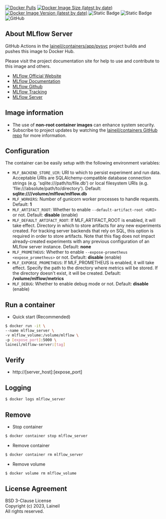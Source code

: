 [![Docker Pulls](https://img.shields.io/docker/pulls/laineil/mlflow-server)](https://hub.docker.com/r/laineil/mlflow-server) [![Docker Image Size (latest by date)](https://img.shields.io/docker/image-size/laineil/mlflow-server?sort=date)](https://hub.docker.com/r/laineil/mlflow-server/tags) [![Docker Image Version (latest by date)](https://img.shields.io/docker/v/laineil/mlflow-server?sort=date)](https://hub.docker.com/r/laineil/mlflow-server/tags) ![Static Badge](https://img.shields.io/badge/python-3.10%20%7C%203.11-blue) ![Static Badge](https://img.shields.io/badge/arch-x86__64%20%7C%20arm64%20%7C%20ppc64le-blue) ![GitHub](https://img.shields.io/github/license/laineil/containers)

## About MLflow Server

GitHub Actions in the [laineil/containers/app/pysvc](https://github.com/laineil/containers/tree/main/app/pysvc) project builds and pushes this image to Docker Hub.

Please visit the project documentation site for help to use and contribute to this image and others.

- [MLflow Official Website](https://mlflow.org/)
- [MLflow Documentation](https://mlflow.org/docs/latest/index.html)
- [MLflow Github](https://github.com/mlflow/mlflow)
- [MLflow Tracking](https://mlflow.org/docs/latest/tracking.html)
- [MLflow Server](https://www.mlflow.org/docs/latest/cli.html#mlflow-server)

## Image information

- The use of **non-root container images** can enhance system security.
- Subscribe to project updates by watching the [laineil/containers GitHub repo](https://github.com/laineil/containers) for more information.

## Configuration

The container can be easily setup with the following environment variables:

- `MLF_BACKEND_STORE_UIR`: URI to which to persist experiment and run data. Acceptable URIs are SQLAlchemy-compatible database connection strings (e.g. 'sqlite:///path/to/file.db') or local filesystem URIs (e.g. 'file:///absolute/path/to/directory'). Default: **sqlite:////volume/mlflow/mlflow.db**
- `MLF_WORKERS`: Number of gunicorn worker processes to handle requests. Default: **1**
- `MLF_ARTIFACT_ROOT`: Whether to enable `--default-artifact-root <URI>` or not. Default: **disable** (enable)
- `MLF_DEFAULT_ARTIFACT_ROOT`: If MLF_ARTIFACT_ROOT is enabled, it will take effect. Directory in which to store artifacts for any new experiments created. For tracking server backends that rely on SQL, this option is required in order to store artifacts. Note that this flag does not impact already-created experiments with any previous configuration of an MLflow server instance. Default: **none**
- `MLF_PROMETHEUS`: Whether to enable `--expose-prometheus <expose_prometheus>` or not. Default: **disable** (enable)
- `MLF_EXPORSE_PROMETHEUS`: If MLF_PROMETHEUS is enabled, it will take effect. Specify the path to the directory where metrics will be stored. If the directory doesn't exist, it will be created. Default: **/volume/mlflow/metrics**
- `MLF_DEBUG`: Whether to enable debug mode or not. Default: **disable** (enable)

## Run a container

- Quick start (Recommended)

```bash
$ docker run -it \
--name mlflow_server \
-v mlflow_volume:/volume/mlflow \
-p [expose_port]:5000 \
laineil/mlflow-server:[tag]
```

## Verify

- http://[server_host]:[expose_port]

## Logging

```bash
$ docker logs mlflow_server
```

## Remove

- Stop container

```bash
$ docker container stop mlflow_server
```

- Remove container

```bash
$ docker container rm mlflow_server
```

- Remove volume

```bash
$ docker volume rm mlflow_volume
```

## License Agreement

BSD 3-Clause License  
Copyright (c) 2023, Laineil  
All rights reserved.
